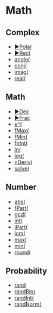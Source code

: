 # Math


## Complex

 * <a href="../tokens/►Polar.md">►Polar</a>
 * <a href="../tokens/►Rect.md">►Rect</a>
 * <a href="../tokens/angle(.md">angle(</a>
 * <a href="../tokens/conj(.md">conj(</a>
 * <a href="../tokens/imag(.md">imag(</a>
 * <a href="../tokens/real(.md">real(</a>

## Math

 * <a href="../tokens/►Dec.md">►Dec</a>
 * <a href="../tokens/►Frac.md">►Frac</a>
 * <a href="../tokens/e^(.md">e^(</a>
 * <a href="../tokens/fMax(.md">fMax(</a>
 * <a href="../tokens/fMin(.md">fMin(</a>
 * <a href="../tokens/fnInt(.md">fnInt(</a>
 * <a href="../tokens/ln(.md">ln(</a>
 * <a href="../tokens/log(.md">log(</a>
 * <a href="../tokens/nDeriv(.md">nDeriv(</a>
 * <a href="../tokens/solve(.md">solve(</a>

## Number

 * <a href="../tokens/abs(.md">abs(</a>
 * <a href="../tokens/fPart(.md">fPart(</a>
 * <a href="../tokens/gcd(.md">gcd(</a>
 * <a href="../tokens/int(.md">int(</a>
 * <a href="../tokens/iPart(.md">iPart(</a>
 * <a href="../tokens/lcm(.md">lcm(</a>
 * <a href="../tokens/max(.md">max(</a>
 * <a href="../tokens/min(.md">min(</a>
 * <a href="../tokens/round(.md">round(</a>

## Probability

 * <a href="../tokens/rand.md">rand</a>
 * <a href="../tokens/randBin(.md">randBin(</a>
 * <a href="../tokens/randInt(.md">randInt(</a>
 * <a href="../tokens/randNorm(.md">randNorm(</a>

